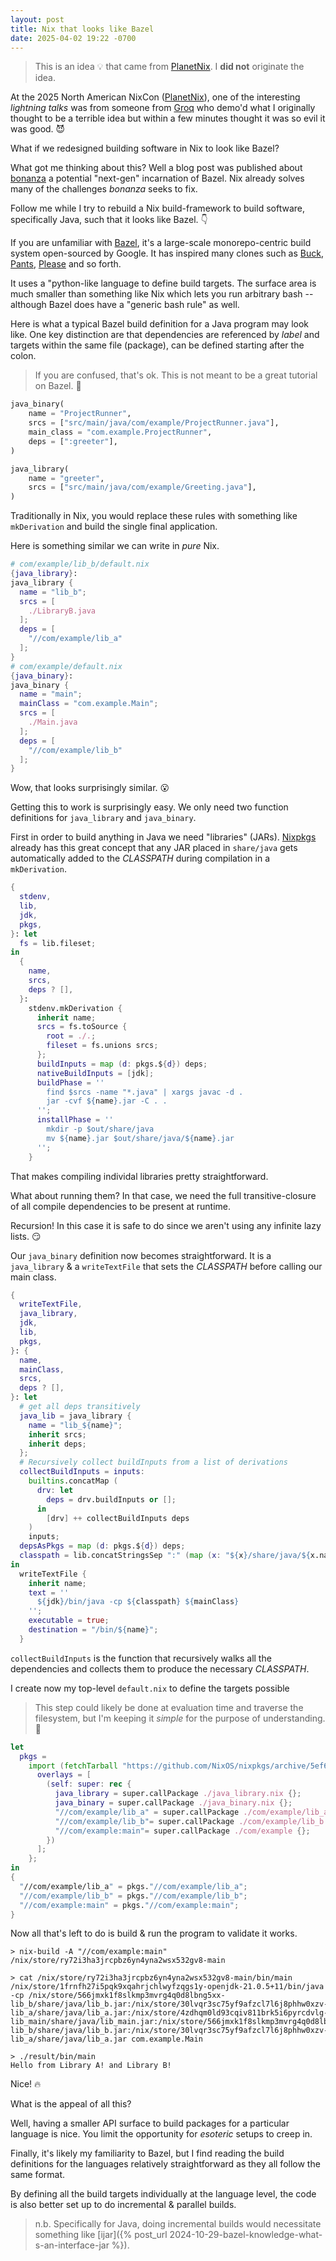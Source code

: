```yaml
---
layout: post
title: Nix that looks like Bazel
date: 2025-04-02 19:22 -0700
---
```


> This is an idea 💡 that came from [PlanetNix](https://planetnix.com/). I **did not** originate the idea.

At the 2025 North American NixCon ([PlanetNix](https://planetnix.com/)), one of the interesting _lightning talks_ was from someone from [Groq](https://groq.com/) who demo'd what I originally thought to be a terrible idea but within a few minutes thought it was so evil it was good. 😈

What if we redesigned building software in Nix to look like Bazel?

What got me thinking about this? Well a blog post was published about [bonanza](https://blogsystem5.substack.com/p/bazel-next-generation) a potential "next-gen" incarnation of Bazel. Nix already solves many of the challenges _bonanza_ seeks to fix.

Follow me while I try to rebuild a Nix build-framework to build software, specifically Java, such that it looks like Bazel. 👇

If you are unfamiliar with [Bazel](http://bazel.build/), it's a large-scale monorepo-centric build system open-sourced by Google. It has inspired many clones such as [Buck](https://buck.build/), [Pants](https://www.pantsbuild.org/), [Please](https://please.build/) and so forth.

It uses a "python-like language to define build targets. The surface area is much smaller than something like Nix which lets you run arbitrary bash -- although Bazel does have a "generic bash rule" as well.

Here is what a typical Bazel build definition for a Java program may look like. One key distinction are that dependencies are referenced by _label_ and targets within the same file (package), can be defined starting after the colon.

> If you are confused, that's ok. This is not meant to be a great tutorial on Bazel.  🤔

```python
java_binary(
    name = "ProjectRunner",
    srcs = ["src/main/java/com/example/ProjectRunner.java"],
    main_class = "com.example.ProjectRunner",
    deps = [":greeter"],
)

java_library(
    name = "greeter",
    srcs = ["src/main/java/com/example/Greeting.java"],
)
```

Traditionally in Nix, you would replace these rules with something like `mkDerivation` and build the single final application.

Here is something similar we can write in _pure_ Nix.

```nix
# com/example/lib_b/default.nix
{java_library}:
java_library {
  name = "lib_b";
  srcs = [
    ./LibraryB.java
  ];
  deps = [
    "//com/example/lib_a"
  ];
}
# com/example/default.nix
{java_binary}:
java_binary {
  name = "main";
  mainClass = "com.example.Main";
  srcs = [
    ./Main.java
  ];
  deps = [
    "//com/example/lib_b"
  ];
}
```

Wow, that looks surprisingly similar. 😮

Getting this to work is surprisingly easy. We only need two function definitions for `java_library` and `java_binary`.

First in order to build anything in Java we need "libraries" (JARs).
[Nixpkgs](https://github.com/NixOS/nixpkgs) already has this great concept that any JAR placed in `share/java` gets automatically added to the _CLASSPATH_ during compilation in a `mkDerivation`.

```nix
{
  stdenv,
  lib,
  jdk,
  pkgs,
}: let
  fs = lib.fileset;
in
  {
    name,
    srcs,
    deps ? [],
  }:
    stdenv.mkDerivation {
      inherit name;
      srcs = fs.toSource {
        root = ./.;
        fileset = fs.unions srcs;
      };
      buildInputs = map (d: pkgs.${d}) deps;
      nativeBuildInputs = [jdk];
      buildPhase = ''
        find $srcs -name "*.java" | xargs javac -d .
        jar -cvf ${name}.jar -C . .
      '';
      installPhase = ''
        mkdir -p $out/share/java
        mv ${name}.jar $out/share/java/${name}.jar
      '';
    }
```

That makes compiling individal libraries pretty straightforward.

What about running them? In that case, we need the full transitive-closure of all compile dependencies to be present at runtime.

Recursion! In this case it is safe to do since we aren't using any infinite lazy lists. 😏

Our `java_binary` definition now becomes straightforward. It is a `java_library` & a `writeTextFile` that sets the _CLASSPATH_ before calling our main class.

```nix
{
  writeTextFile,
  java_library,
  jdk,
  lib,
  pkgs,
}: {
  name,
  mainClass,
  srcs,
  deps ? [],
}: let
  # get all deps transitively
  java_lib = java_library {
    name = "lib_${name}";
    inherit srcs;
    inherit deps;
  };
  # Recursively collect buildInputs from a list of derivations
  collectBuildInputs = inputs:
    builtins.concatMap (
      drv: let
        deps = drv.buildInputs or [];
      in
        [drv] ++ collectBuildInputs deps
    )
    inputs;
  depsAsPkgs = map (d: pkgs.${d}) deps;
  classpath = lib.concatStringsSep ":" (map (x: "${x}/share/java/${x.name}.jar") (collectBuildInputs (depsAsPkgs ++ [java_lib])));
in
  writeTextFile {
    inherit name;
    text = ''
      ${jdk}/bin/java -cp ${classpath} ${mainClass}
    '';
    executable = true;
    destination = "/bin/${name}";
  }
```

`collectBuildInputs` is the function that recursively walks all the dependencies and collects them to produce the necessary _CLASSPATH_.

I create now my top-level `default.nix` to define the targets possible

> This step could likely be done at evaluation time and traverse the filesystem, but I'm keeping it _simple_ for the purpose of understanding. 💪

```nix
let
  pkgs =
    import (fetchTarball "https://github.com/NixOS/nixpkgs/archive/5ef6c425980847c78a80d759abc476e941a9bf42.tar.gz") {
      overlays = [
        (self: super: rec {
          java_library = super.callPackage ./java_library.nix {};
          java_binary = super.callPackage ./java_binary.nix {};
          "//com/example/lib_a" = super.callPackage ./com/example/lib_a {};
          "//com/example/lib_b"= super.callPackage ./com/example/lib_b {};
          "//com/example:main"= super.callPackage ./com/example {};
        })
      ];
    };
in
{
  "//com/example/lib_a" = pkgs."//com/example/lib_a";
  "//com/example/lib_b" = pkgs."//com/example/lib_b";
  "//com/example:main" = pkgs."//com/example:main";
}
```

Now all that's left to do is build & run the program to validate it works.

```console
> nix-build -A "//com/example:main"
/nix/store/ry72i3ha3jrcpbz6yn4yna2wsx532gv8-main

> cat /nix/store/ry72i3ha3jrcpbz6yn4yna2wsx532gv8-main/bin/main 
/nix/store/1frnfh27i5pqk9xqahrjchlwyfzqgs1y-openjdk-21.0.5+11/bin/java -cp /nix/store/566jmxk1f8slkmp3mvrg4q0d8lbng5xx-lib_b/share/java/lib_b.jar:/nix/store/30lvqr3sc75yf9afzcl7l6j8phhw0xzv-lib_a/share/java/lib_a.jar:/nix/store/4zdhqm0ld93cqiv811brk5i6pyrcdvlg-lib_main/share/java/lib_main.jar:/nix/store/566jmxk1f8slkmp3mvrg4q0d8lbng5xx-lib_b/share/java/lib_b.jar:/nix/store/30lvqr3sc75yf9afzcl7l6j8phhw0xzv-lib_a/share/java/lib_a.jar com.example.Main

> ./result/bin/main 
Hello from Library A! and Library B!
```

Nice! 🔥

What is the appeal of all this?

Well, having a smaller API surface to build packages for a particular language is nice. You limit the opportunity for _esoteric_ setups to creep in.

Finally, it's likely my familiarity to Bazel, but I find reading the build definitions for the languages relatively straightforward as they all follow the same format.

By defining all the build targets individually at the language level, the code is also better set up to do incremental & parallel builds.

> n.b. Specifically for Java, doing incremental builds would necessitate something like [ijar]({% post_url 2024-10-29-bazel-knowledge-what-s-an-interface-jar %}).